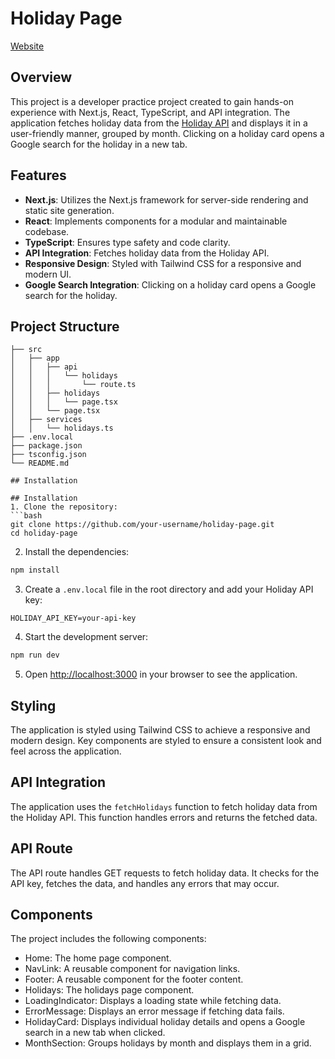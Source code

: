 # Holiday Page

[Website](https://my-holiday-page.vercel.app/)

## Overview

This project is a developer practice project created to gain hands-on experience with Next.js, React, TypeScript, and API integration. The application fetches holiday data from the [Holiday API](https://holidayapi.com/) and displays it in a user-friendly manner, grouped by month. Clicking on a holiday card opens a Google search for the holiday in a new tab.

## Features

- **Next.js**: Utilizes the Next.js framework for server-side rendering and static site generation.
- **React**: Implements components for a modular and maintainable codebase.
- **TypeScript**: Ensures type safety and code clarity.
- **API Integration**: Fetches holiday data from the Holiday API.
- **Responsive Design**: Styled with Tailwind CSS for a responsive and modern UI.
- **Google Search Integration**: Clicking on a holiday card opens a Google search for the holiday.

## Project Structure

```plaintext
├── src
│   ├── app
│   │   ├── api
│   │   │   └── holidays
│   │   │       └── route.ts
│   │   ├── holidays
│   │   │   └── page.tsx
│   │   └── page.tsx
│   ├── services
│   │   └── holidays.ts
├── .env.local
├── package.json
├── tsconfig.json
└── README.md

## Installation

## Installation
1. Clone the repository:
```bash
git clone https://github.com/your-username/holiday-page.git
cd holiday-page
```

2. Install the dependencies:
```bash
npm install
```

3. Create a `.env.local` file in the root directory and add your Holiday API key:
```plaintext
HOLIDAY_API_KEY=your-api-key
```

4. Start the development server:
```bash
npm run dev
```

5. Open [http://localhost:3000](http://localhost:3000) in your browser to see the application.

## Styling
The application is styled using Tailwind CSS to achieve a responsive and modern design. Key components are styled to ensure a consistent look and feel across the application.

## API Integration
The application uses the `fetchHolidays` function to fetch holiday data from the Holiday API. This function handles errors and returns the fetched data.

## API Route
The API route handles GET requests to fetch holiday data. It checks for the API key, fetches the data, and handles any errors that may occur.

## Components
The project includes the following components:

- Home: The home page component.
- NavLink: A reusable component for navigation links.
- Footer: A reusable component for the footer content.
- Holidays: The holidays page component.
- LoadingIndicator: Displays a loading state while fetching data.
- ErrorMessage: Displays an error message if fetching data fails.
- HolidayCard: Displays individual holiday details and opens a Google search in a new tab when clicked.
- MonthSection: Groups holidays by month and displays them in a grid.
